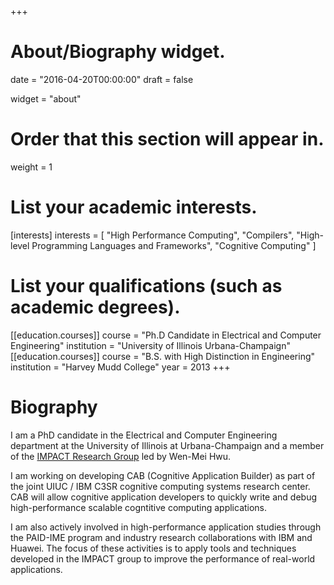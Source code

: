 +++
# About/Biography widget.

date = "2016-04-20T00:00:00"
draft = false

widget = "about"

# Order that this section will appear in.
weight = 1

# List your academic interests.
[interests]
  interests = [
    "High Performance Computing",
    "Compilers",
    "High-level Programming Languages and Frameworks",
    "Cognitive Computing"
  ]

# List your qualifications (such as academic degrees).
[[education.courses]]
  course = "Ph.D Candidate in Electrical and Computer Engineering"
  institution = "University of Illinois Urbana-Champaign"
[[education.courses]]
  course = "B.S. with High Distinction in Engineering"
  institution = "Harvey Mudd College"
  year = 2013
+++

# Biography

I am a PhD candidate in the Electrical and Computer Engineering department at the University of Illinois at Urbana-Champaign and a member of the [IMPACT Research Group](http://impact.crhc.illinois.edu/) led by Wen-Mei Hwu.

I am working on developing CAB (Cognitive Application Builder) as part of the joint UIUC / IBM C3SR cognitive computing systems research center. CAB will allow cognitive application developers to quickly write and debug high-performance scalable cogntitive computing applications.

I am also actively involved in high-performance application studies through the PAID-IME program and industry research collaborations with IBM and Huawei. The focus of these activities is to apply tools and techniques developed in the IMPACT group to improve the performance of real-world applications.

